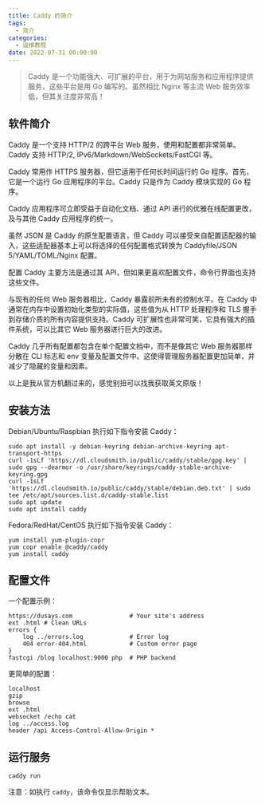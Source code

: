 ```yaml
---
title: Caddy 的简介
tags:
  - 简介
categories:
  - 运维教程
date: 2022-07-31 00:00:00
---
```


> Caddy 是一个功能强大、可扩展的平台，用于为网站服务和应用程序提供服务，这些平台是用 Go 编写的。虽然相比 Nginx 等主流 Web 服务效率低，但其关注度非常高！

<!-- more -->

## 软件简介

Caddy 是一个支持 HTTP/2 的跨平台 Web 服务，使用和配置都非常简单。Caddy 支持 HTTP/2, IPv6/Markdown/WebSockets/FastCGI 等。

Caddy 常用作 HTTPS 服务器，但它适用于任何长时间运行的 Go 程序。首先，它是一个运行 Go 应用程序的平台。Caddy 只是作为 Caddy 模块实现的 Go 程序。

Caddy 应用程序可立即受益于自动化文档、通过 API 进行的优雅在线配置更改，及与其他 Caddy 应用程序的统一。

虽然 JSON 是 Caddy 的原生配置语言，但 Caddy 可以接受来自配置适配器的输入，这些适配器基本上可以将选择的任何配置格式转换为 Caddyfile/JSON 5/YAML/TOML/Nginx 配置。

配置 Caddy 主要方法是通过其 API，但如果更喜欢配置文件，命令行界面也支持这些文件。

与现有的任何 Web 服务器相比，Caddy 暴露前所未有的控制水平。在 Caddy 中通常在内存中设置初始化类型的实际值，这些值为从 HTTP 处理程序和 TLS 握手到存储介质的所有内容提供支持。Caddy 可扩展性也非常可笑，它具有强大的插件系统，可以比其它 Web 服务器进行巨大的改进。

Caddy 几乎所有配置都包含在单个配置文档中，而不是像其它 Web 服务器那样分散在 CLI 标志和 env 变量及配置文件中。这使得管理服务器配置更加简单，并减少了隐藏的变量和因素。

以上是我从官方机翻过来的，感觉别扭可以找我获取英文原版！

## 安装方法

Debian/Ubuntu/Raspbian 执行如下指令安装 Caddy：

```
sudo apt install -y debian-keyring debian-archive-keyring apt-transport-https
curl -1sLf 'https://dl.cloudsmith.io/public/caddy/stable/gpg.key' | sudo gpg --dearmor -o /usr/share/keyrings/caddy-stable-archive-keyring.gpg
curl -1sLf 'https://dl.cloudsmith.io/public/caddy/stable/debian.deb.txt' | sudo tee /etc/apt/sources.list.d/caddy-stable.list
sudo apt update
sudo apt install caddy
```

Fedora/RedHat/CentOS 执行如下指令安装 Caddy：

```
yum install yum-plugin-copr
yum copr enable @caddy/caddy
yum install caddy
```

## 配置文件

一个配置示例：

```
https://dusays.com                # Your site's address
ext .html # Clean URLs
errors {
    log ../errors.log             # Error log
    404 error-404.html            # Custom error page
}
fastcgi /blog localhost:9000 php  # PHP backend
```

更简单的配置：

```
localhost
gzip
browse
ext .html
websocket /echo cat
log ../access.log
header /api Access-Control-Allow-Origin *
```

## 运行服务

```
caddy run
```

注意：如执行 `caddy`，该命令仅显示帮助文本。